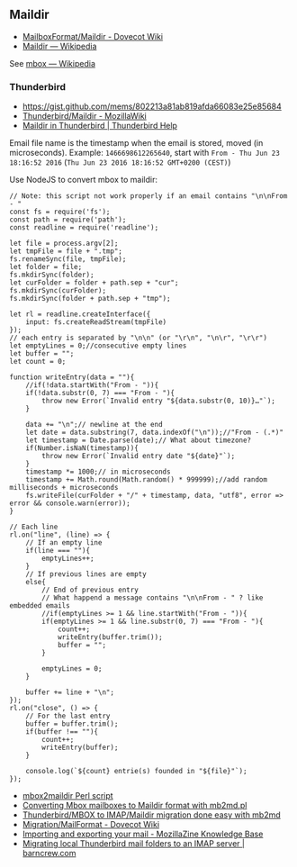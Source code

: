 ## Maildir

- [MailboxFormat/Maildir - Dovecot Wiki](http://wiki2.dovecot.org/MailboxFormat/Maildir)
- [Maildir — Wikipedia](https://en.wikipedia.org/wiki/Maildir)

See [mbox — Wikipedia](https://en.wikipedia.org/wiki/Mbox)

### Thunderbird

- https://gist.github.com/mems/802213a81ab819afda66083e25e85684
- [Thunderbird/Maildir - MozillaWiki](https://wiki.mozilla.org/Thunderbird/Maildir)
- [Maildir in Thunderbird | Thunderbird Help](https://support.mozilla.org/en-US/kb/maildir-thunderbird)

Email file name is the timestamp when the email is stored, moved (in microseconds). Example: `1466698612265640`, start with `From - Thu Jun 23 18:16:52 2016` (`Thu Jun 23 2016 18:16:52 GMT+0200 (CEST)`) 

Use NodeJS to convert mbox to maildir:

	// Note: this script not work properly if an email contains "\n\nFrom - "
	const fs = require('fs');
	const path = require('path');
	const readline = require('readline');
	
	let file = process.argv[2];
	let tmpFile = file + ".tmp";
	fs.renameSync(file, tmpFile);
	let folder = file;
	fs.mkdirSync(folder);
	let curFolder = folder + path.sep + "cur";
	fs.mkdirSync(curFolder);
	fs.mkdirSync(folder + path.sep + "tmp");
	
	let rl = readline.createInterface({
		input: fs.createReadStream(tmpFile)
	});
	// each entry is separated by "\n\n" (or "\r\n", "\n\r", "\r\r")
	let emptyLines = 0;//consecutive empty lines
	let buffer = "";
	let count = 0;
	
	function writeEntry(data = ""){
		//if(!data.startWith("From - ")){
		if(!data.substr(0, 7) === "From - "){
			throw new Error(`Invalid entry "${data.substr(0, 10)}…"`);
		}
		
		data += "\n";// newline at the end
		let date = data.substring(7, data.indexOf("\n"));//"From - (.*)"
		let timestamp = Date.parse(date);// What about timezone?
		if(Number.isNaN(timestamp)){
			throw new Error(`Invalid entry date "${date}"`);
		}
		timestamp *= 1000;// in microseconds
		timestamp += Math.round(Math.random() * 999999);//add random milliseconds + microseconds
		fs.writeFile(curFolder + "/" + timestamp, data, "utf8", error => error && console.warn(error));
	}
	
	// Each line
	rl.on("line", (line) => {
		// If an empty line
		if(line === ""){
			emptyLines++;
		}
		// If previous lines are empty
		else{
			// End of previous entry
			// What happend a message contains "\n\nFrom - " ? like embedded emails
			//if(emptyLines >= 1 && line.startWith("From - ")){
			if(emptyLines >= 1 && line.substr(0, 7) === "From - "){
				count++;
				writeEntry(buffer.trim());
				buffer = "";
			}
		
			emptyLines = 0;
		}
		
		buffer += line + "\n";
	});
	rl.on("close", () => {
		// For the last entry
		buffer = buffer.trim();
		if(buffer !== ""){
			count++;
			writeEntry(buffer);
		}
		
		console.log(`${count} entrie(s) founded in "${file}"`);
	});

- [mbox2maildir Perl script](http://untroubled.org/mbox2maildir)
- [Converting Mbox mailboxes to Maildir format with mb2md.pl](http://batleth.sapienti-sat.org/projects/mb2md/)
- [Thunderbird/MBOX to IMAP/Maildir migration done easy with mb2md](http://realtechtalk.com/thunderbirdmbox_to_imapmaildir_migration_done_easy_with_mb2md-1134-articles)
- [Migration/MailFormat - Dovecot Wiki](http://wiki2.dovecot.org/Migration/MailFormat)
- [Importing and exporting your mail - MozillaZine Knowledge Base](http://kb.mozillazine.org/Importing_and_exporting_your_mail)
- [Migrating local Thunderbird mail folders to an IMAP server | barncrew.com](http://www.barncrew.com/migrating-local-thunderbird-mail-folders-to-an-imap-server/)